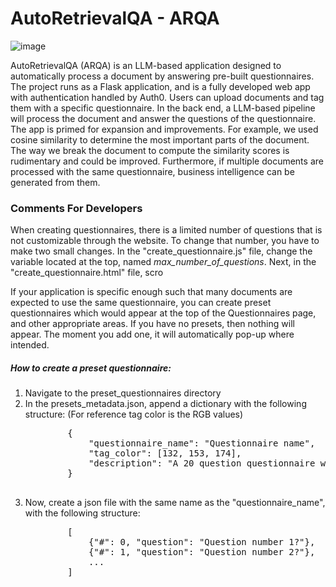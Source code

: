 # AutoRetrievalQA - ARQA
![image](https://github.com/luizmanella/AutoRetrievalQA/assets/39210022/1e012340-bd33-4871-8b79-f67e1788a094)

<p>AutoRetrievalQA (ARQA) is an LLM-based application designed to automatically process a document by answering pre-built questionnaires. The project runs as a Flask application, and is a fully developed web app with authentication handled by Auth0. Users can upload documents and tag them with a specific questionnaire. In the back end, a LLM-based pipeline will process the document and answer the questions of the questionnaire. The app is primed for expansion and improvements. For example, we used cosine similarity to determine the most important parts of the document. The way we break the document to compute the similarity scores is rudimentary and could be improved. Furthermore, if multiple documents are processed with the same questionnaire, business intelligence can be generated from them.</p>

<h3>Comments For Developers</h3>
<p>When creating questionnaires, there is a limited number of questions that is not customizable through the website. To change that number, you have to make two small changes. In the "create_questionnaire.js" file, change the variable located at the top, named <i>max_number_of_questions</i>. Next, in the "create_questionnaire.html" file, scro</p>
<p>If your application is specific enough such that many documents are expected to use the same questionnaire, you can create preset questionnaires which would appear at the top of the Questionnaires page, and other appropriate areas. If you have no presets, then nothing will appear. The moment you add one, it will automatically pop-up where intended.</p>
<h5>How to create a preset questionnaire:</h5>
<ol>
    <li>Navigate to the preset_questionnaires directory</li>
    <li>
        In the presets_metadata.json, append a dictionary with the following structure: (For reference tag color is the RGB values)
        <pre>
        {
            "questionnaire_name": "Questionnaire name",
            "tag_color": [132, 153, 174],
            "description": "A 20 question questionnaire which covers high level deal/fund structure, investment strategy, and closing mechanics."
        }
        </pre>
    </li>
    <li>
        Now, create a json file with the same name as the "questionnaire_name", with the following structure:
        <pre>
        [
            {"#": 0, "question": "Question number 1?"},
            {"#": 1, "question": "Question number 2?"}, 
            ...
        ]
        </pre>
    </li>
</ol>   
